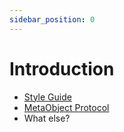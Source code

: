 ```yaml
---
sidebar_position: 0
---
```


# Introduction

- [Style Guide](./style)
- [MetaObject Protocol](./mop)
- What else?
